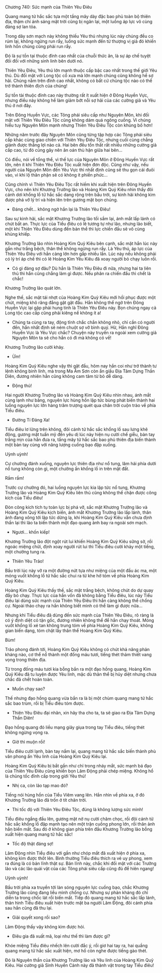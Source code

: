 




Chương 740: Sức mạnh của Thiên Yêu Điêu


Quang mang tử hắc sắc tựa một tầng mây dày đặc bao phủ toàn bộ thiên địa, thậm chí ánh sáng mặt trời cũng bị ngăn lại, một luồng áp lực vô cùng đáng sợ lan tỏa.

Trong dãy sơn mạch này không thiếu Yêu thú nhưng lúc này chúng đều co rúm lại, không ngừng run rẩy, luồng sức mạnh đến từ thượng vị giả đó khiến linh hồn chúng cũng phải run rẩy.

Đó là sự tồn tại thuộc đỉnh cao nhất của chuỗi thức ăn, là sự áp chế tuyệt đối đối với những sinh linh bên dưới nó.

Thiên Yêu Điêu, Yêu thú lớn mạnh thuộc cấp bậc cao nhất trong thế giới Yêu thú. Dù đối mặt với Long tộc cổ xưa mà lớn mạnh chúng cũng không hề sợ hãi. Chúng nằm trên đỉnh cao nhất, không có bất cứ chủng tộc nào có thể trở thành thiên địch của chúng!

Sự tồn tài thuộc đỉnh cao này thường rất ít xuất hiện ở Đông Huyền Vực, nhưng điều này không hề làm giảm bớt nỗi sợ hãi của các cường giả và Yêu thú ở nơi đây.

Trên Đông Huyền Vực, các Tông phái siêu cấp như Nguyên Môn, khi đối mặt với Thiên Yêu Điêu Tộc cũng không dám quá ngông cuồng. Vì chúng hiểu tuy Nguyên Môn mạnh nhưng Thiên Yêu Điêu Tộc còn khủng bố hơn!

Những năm trước đây Nguyên Môn cũng từng tập hợp các Tông phái siêu cấp khác cùng giao chiến với Thiên Yêu Điêu Tộc, nhưng cuối cùng chẳng giành được thắng lợi nào cả. Hai bên đều tổn thất rất nhiều những cường giả cấp cao, từ đó cũng gây nên ân oán thù hận giữa hai bên…

Có điều, nói về tổng thể, vì thế lực của Nguyên Môn ở Đông Huyền Vực rất lớn, nên ít khi Thiên Yêu Điêu Tộc xuất hiện đơn độc. Cũng như vậy, nếu người của Nguyên Môn đến Yêu Vực thì nhất định cũng sẽ thu gọn cái đuôi vào, vì khi lộ thân phận sẽ có không ít phiền phức…

Cũng chính vì Thiên Yêu Điêu Tộc rất hiếm khi xuất hiện trên Đông Huyền Vực, cho nên khi Khương Trưởng lão và Hoàng Kim Quỷ Kiêu nhìn thấy đôi cánh dơi khổng lồ tử hắc sắc dang rộng trên bầu trời, sự kinh hãi không kìm được phá vỡ lý trí và hiện lên trên gương mặt bọn chúng.

- Đáng chết… không ngờ hắn lại là Thiên Yêu Điêu!

Sau sự kinh hãi, sắc mặt Khương Trưởng lão tối sầm lại, ánh mắt lấp lánh có chút bất an. Thực lực của Tiểu điêu có lẽ tương tự như lão, nhưng lão biết, một khi Thiên Yêu Điêu dùng đến bản thể thì lực chiến đấu sẽ vô cùng khủng khiếp.

Khương Trưởng lão nhìn Hoàng Kim Quỷ Kiêu bên cạnh, sắc mặt hắn lúc này gần như trắng bệch, thân thể không ngừng run rẩy. Là Yêu thú, áp lực của Thiên Yêu Điêu với hắn càng lớn hơn gấp nhiều lần. Lúc này nếu không phải có lý trí áp chế thì có lẽ Hoàng Kim Yêu Kiêu đã xoay người bỏ chạy luôn rồi.

- Có gì đáng sợ đâu? Dù hắn là Thiên Yêu Điêu đi nữa, nhưng hai ta liên thủ thì hắn cũng chẳng làm gì được. Nếu phân ra chiến đấu thì chết là chắc!

Khương Trưởng lão quát lớn.

Nghe thế, sắc mặt tái nhợt của Hoàng Kim Quỷ Kiêu mới hồi phục được một chút, miệng khô răng đắng gật gật đầu. Hắn không thể ngờ trên Đông Huyền Vực lại gặp phải hung tinh là Thiên Yêu Điêu này. Bọn chúng ngay cả Long tộc cao cấp cũng phải kiêng nể không ít a!

- Chúng ta cùng ra tay, động tĩnh chắc chắn không nhỏ, chỉ cần có người đến, hắn nhất định sẽ ném chuột sợ vỡ bình quý. Hừ, Hắn nghĩ Đông Huyền Vực là Yêu Vực chắc? Chuyện này truyền ra ngoài xem cường giả Nguyên Môn ta sẽ cho hắn có đi mà không có về!

Khương Trưởng lão cười khảy.

- Ừm!

Hoàng Kim Quỷ Kiêu nghe vậy thì gật đầu, hôm nay hắn coi như trở thành tư lệnh không binh lính, mà trong Ma Âm Sơn còn ẩn giấu Địa Tâm Dựng Thần Diên, đương nhiên hắn cũng không cam tâm từ bỏ dễ dàng.

- Động thủ!

Hai người Khương Trưởng lão và Hoàng Kim Quỷ Kiêu nhìn nhau, ánh mắt cùng lạnh như băng, nguyên lực hùng hồn lập tức bùng phát biến thành hai luồng nguyên lực lớn hàng trăm trượng quét qua chân trời cuộn trào về phía Tiểu điêu.

- Đường Tí Đảng Xa!

Tiểu điêu lơ lửng trên không, đôi cánh tử hắc sắc khổng lồ sau lưng khẽ động, gương mặt tuấn mỹ đến yêu dị lúc này hiện nụ cười chế giễu, bàn tay trắng mịn của hắn đưa ra, tầng mây tử hắc sắc bao phủ thiên địa biến thành một bàn tay cùng với năng lượng cuồng bạo đập xuống.

Uỳnh uỳnh!

Cự chưởng đánh xuống, nguyên lực thiên địa như nổ tung, lâm hải phía dưới nổ tung không còn gì, một chưởng ấn khổng lồ in trên mặt đất.

Rầm rầm!

Trước cự chưởng đó, hai luồng nguyên lực kia lập tức nổ tung, Khương Trưởng lão và Hoàng Kim Quỷ Kiêu liên thủ cũng không thể chặn được công kích của Tiểu điêu!

Đòn công kích tích tụ toàn lực bị phá vỡ, sắc mặt Khương Trưởng lão và Hoàng Kim Quỷ Kiêu kịch biến, ánh mắt Khương Trưởng lão lấp lánh, thân ảnh đang xông tới lập tức dừng lạ, khi Hoàng Kim Quỷ Kiêu vẫn chưa định thần lại thì lão ta biến thành một đạo quang ảnh bay ra ngoài sơn mạch.

- Ngươi… khốn kiếp!

Khương Trưởng lão đột ngột rút lui khiến Hoàng Kim Quỷ Kiêu sững sờ, rồi ngoác miệng chửi, định xoay người rút lui thì Tiểu điêu cười khảy một tiếng, một chưởng tung ra.

- Thiên Yêu Trảo!

Bầu trời lúc này vỡ ra một đường nứt tựa như miệng của một đầu ác ma, một móng vuốt khổng lồ tử hắc sắc chui ra từ khe hở tóm về phía Hoàng Kim Quỷ Kiêu.

Hoàng Kim Quỷ Kiêu thấy thế, sắc mặt trắng bệch, không chút do dự quay đầy bỏ chạy. Thực lực của hắn vốn đã không bằng Tiểu điêu, lúc này Tiểu điêu lại dùng sức mạnh của Thiên Yêu Điêu thì hắn càng không thể chống cự. Ngoài tháo chạy ra hắn không biết mình có thể làm gì được nữa…

Nhưng khi Tiểu điêu đã dùng đến sức mạnh của Thiên Yêu Điêu, rõ ràng là có ý định diệt cỏ tận gốc, đương nhiên không thể để hắn chạy thoát. Móng vuốt khổng lồ xé tan không trung tóm về phía Hoàng Kim Quỷ Kiêu, không gian biến dạng, tóm chặt lấy thân thể Hoàng Kim Quỷ Kiêu.

Bùm!

Trảo phong đánh tới, Hoàng Kim Quỷ Kiêu không có chút khả năng phản kháng nào, cơ thể nổ thành một đống máu tươi, tiếng thét thảm thiết vang vọng trong thiên địa.

Từ trong đống máu tươi kia bỗng bắn ra một đạo hồng quang, Hoàng Kim Quỷ Kiêu đã tu luyện được Yêu linh, mặc dù thân thể bị hủy diệt nhưng chưa chắc đã chết hoàn toàn.

- Muốn chạy sao?

Thế nhưng đạo hồng quang vừa bắn ra là bị một chùm quang mang tử hắc sắc bao trùm, rồi bị Tiểu điêu tóm được.

- Thiên Yêu Điêu đại nhân, xin hãy tha cho ta, ta sẽ giao ra Địa Tâm Dựng Thần Diên!

Đạo hồng quang đó liều mạng giãy giụa trong tay Tiểu điêu, tiếng thét không ngừng vọng ra.

- Giờ thì muộn rồi!

Tiểu điêu cười lạnh, bàn tay nắm lại, quang mang tử hắc sắc biến thành phù văn phong ấn Yêu linh của Hoàng Kim Quỷ Kiêu lại.

Hoàng Kim Quỷ Kiêu bị bắt gần như chỉ trong nháy mắt, sức mạnh bá đạo của Thiên Yêu Điêu cũng khiến bọn Lâm Động phải chép miệng. Không hổ là chủng tốc đỉnh cấp trong giới Yêu thú!

- Nhị ca, còn lão tạp mao đó?

Tiếng nói hùng hồn của Tiểu Viêm vang lên. Hắn nhìn về phía xa, ở đó Khương Trưởng lão đã trốn ở tít chân trời.

- Thi tốc độ với Thiên Yêu Điêu Tộc, đúng là không lượng sức mình!

Tiểu điêu ngẩng đầu lên, gương mặt nở nụ cười châm chọc, rồi đôi cánh tử hắc sắc khổng lồ đập mạnh tạo nên một trận cuồng phong lớn, rồi thân ảnh hắn biến mất. Sau đó ở không gian phía trên đầu Khương Trưởng lão bỗng xuất hiện quang mang tử hắc sắc!

- Tốc độ thật đáng sợ!

Lâm Động nhìn Tiểu điêu với gần như chóp mắt đã xuất hiện ở phía xa, không kìm được thốt lên. Bình thường Tiểu điêu thích ra vẻ uy phong, xem ra đúng là có bản lĩnh thật sự. Bản lĩnh này, chắc khi đối mặt với các Trưởng lão và các lão quái vật của các Tông phái siêu cấp cũng đủ để hiên ngang!

Uỳnh uỳnh!

Bầu trời phía xa truyền tới làn sóng nguyên lực cuồng bạo, chắc Khương Trưởng lão cũng đang liều mình chống cự. Nhưng sự phản kháng đó chỉ diễn ta trong chốc lát rồi biến mất. Tiếp đó quang mang tử hắc sắc lấp lánh, thân hình Tiểu điêu xuất hiện trước mặt ba người Lâm Động, đôi cánh phía sau hắn cũng đã thu lại.

- Giải quyết xong rồi sao?

Lâm Động thấy vậy không kìm được hỏi.

- Điêu gia đã xuất mã, loại như thế thì làm được gì?

Khóe miệng Tiểu điêu nhếch lên cười đắc ý, rồi giơ hai tay ra, hai quầng quang mang tử hắc sắc xuất hiện, mơ hồ còn nghe được tiếng gào thét.

Đó là Nguyên thần của Khương Trưởng lão và Yêu linh của Hoàng Kim Quỷ Kiêu. Hai cường giả Sinh Huyền Cảnh này đã thành vật trong tay Tiểu điêu!




